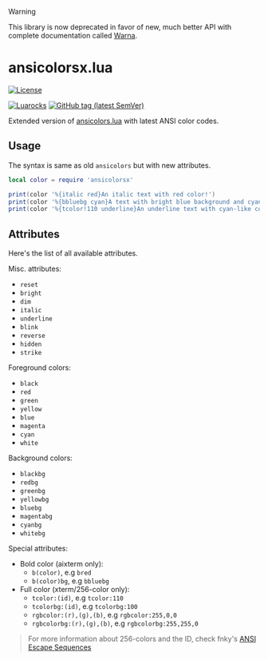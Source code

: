> [!WARNING]
>
> This library is now deprecated in favor of new, much better API with complete documentation called [Warna](https://github.com/komothecat/warna).

# ansicolorsx.lua
[![License](https://img.shields.io/badge/License-MIT-brightgreen.svg)](COPYING)

[![Luarocks](https://img.shields.io/luarocks/v/UrNightmaree/ansicolorsx?label=Luarocks&logo=Lua)](https://luarocks.org/modules/UrNightmaree/ansicolorsx) [![GitHub tag (latest SemVer)](https://img.shields.io/github/v/tag/UrNightmaree/ansicolorsx.lua?label=Tag&logo=GitHub)](https://github.com/UrNightmaree/ansicolorsx.lua/releases/latest)

Extended version of [ansicolors.lua](https://github.com/kikito/ansicolors.lua) with latest ANSI color codes.

## Usage
The syntax is same as old `ansicolors` but with new attributes.
```lua
local color = require 'ansicolorsx'

print(color '%{italic red}An italic text with red color!')
print(color '%{bbluebg cyan}A text with bright blue background and cyan foreground color!')
print(color '%{tcolor!110 underline}An underline text with cyan-like color!')
```

## Attributes
Here's the list of all available attributes.

Misc. attributes:
 * `reset`
 * `bright`
 * `dim`
 * `italic`
 * `underline`
 * `blink`
 * `reverse`
 * `hidden`
 * `strike`

Foreground colors:
 * `black`
 * `red`
 * `green`
 * `yellow`
 * `blue`
 * `magenta`
 * `cyan`
 * `white`

Background colors:
 * `blackbg`
 * `redbg`
 * `greenbg`
 * `yellowbg`
 * `bluebg`
 * `magentabg`
 * `cyanbg`
 * `whitebg`

Special attributes:
 * Bold color (aixterm only):
   * `b(color)`, e.g `bred`
   * `b(color)bg`, e.g `bbluebg`
 * Full color (xterm/256-color only):
   * `tcolor:(id)`, e.g `tcolor:110`
   * `tcolorbg:(id)`, e.g `tcolorbg:100`
   * `rgbcolor:(r),(g),(b)`, e.g `rgbcolor:255,0,0`
   * `rgbcolorbg:(r),(g),(b)`, e.g `rgbcolorbg:255,255,0`

> For more information about 256-colors and the ID, check fnky's [ANSI Escape Sequences](https://gist.github.com/fnky/458719343aabd01cfb17a3a4f7296797#256-colors)
